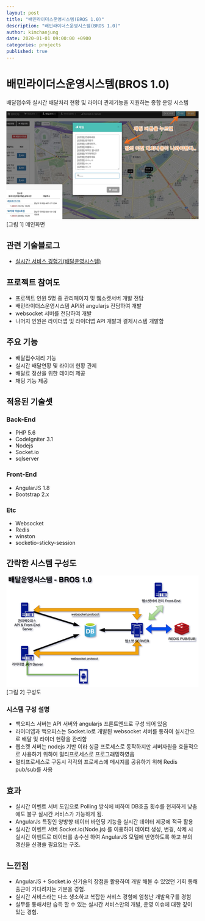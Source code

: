 ```yaml
---
layout: post
title: "배민라이더스운영시스템(BROS 1.0)"
description: "배민라이더스운영시스템(BROS 1.0)"
author: kimchanjung
date: 2020-01-01 09:00:00 +0900
categories: projects
published: true
---
```


# 배민라이더스운영시스템(BROS 1.0)

배달접수와 실시간 배달처리 현황 및 라이더 관제기능을 지원하는 종합 운영 시스템

![bros-main](/post-img/projects/bros1.0/bros-chatting.jpg)
[그림 1] 메인화면

## 관련 기술블로그
- [실시간 서비스 경험기(배달운영시스템)](https://woowabros.github.io/woowabros/2017/09/12/realtime-service.html)


## 프로젝트 참여도
- 프로젝트 인원 5명 중 관리페이지 및 웹소켓서버 개발 전담
- 배민라이더스운영시스템 API와 angularjs 전담하여 개발
- websocket 서버를 전담하여 개발
- 나머지 인원은 라이더앱 및 라이더앱 API 개발과 결제시스템 개발함

## 주요 기능
- 배달접수처리 기능
- 실시간 배달연황 및 라이더 현황 관제
- 배달료 정산을 위한 데이터 제공
- 채팅 기능 제공

## 적용된 기술셋
### Back-End
- PHP 5.6
- CodeIgniter 3.1
- Nodejs
- Socket.io
- sqlserver

### Front-End
- AngularJS 1.8
- Bootstrap 2.x


### Etc
- Websocket
- Redis  
- winston
- socketio-sticky-session


## 간략한 시스템 구성도

![bros-architecture](/post-img/projects/bros1.0/bros-v1.png)
[그림 2] 구성도 

### 시스템 구성 설명
- 백오피스 서버는 API 서버와 angularjs 프론트엔드로 구성 되어 있음
- 라이더앱과 백오피스는 Socket.io로 개발된 websocket 서버를 통하여 실시간으로 배달 및 라이더 현황을 관리함
- 웹소켓 서버는 nodejs 기반 이라 싱글 프로세스로 동작하지만 서버자원을 효율적으로 사용하기 위하여 멀티프로세스로 프로그래밍하였음
- 멀티프로세스로 구동시 각각의 프로세스에 메시지를 공유하기 위해 Redis pub/sub를 사용


## 효과
- 실시간 이벤트 서버 도입으로 Polling 방식에 비하여 DB호출 횟수를 현저하게 낮춤에도 불구 실시간 서비스가 가능하게 됨.
- AngularJs 특징인 양방향 데이터 바인딩 기능을 실시간 데이터 제공에 적극 활용
- 실시간 이벤트 서버 Socket.io(Node.js) 를 이용하여 데이터 생성, 변경, 삭제 시 실시간 이벤트로 데이터를 송수신 하여 AngularJS 모델에 반영하도록 하고 뷰의 갱신을 신경쓸 필요없는 구조.

## 느낀점
- AngularJS + Socket.io 신기술의 장점을 활용하여 개발 해볼 수 있었던 기회 통해 출근이 기다려지는 기분을 경험.
- 실시간 서비스라는 다소 생소하고 복잡한 서비스 경험에 엄청난 개발욕구를 경험
- 실무를 통해서만 습득 할 수 있는 실시간 서비스만의 개발, 운영 이슈에 대한 깊이 있는 경험.